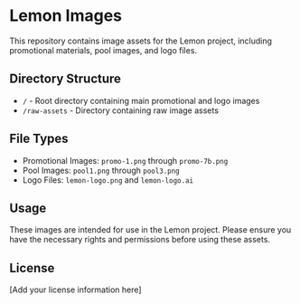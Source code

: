 # Lemon Images

This repository contains image assets for the Lemon project, including promotional materials, pool images, and logo files.

## Directory Structure

- `/` - Root directory containing main promotional and logo images
- `/raw-assets` - Directory containing raw image assets

## File Types

- Promotional Images: `promo-1.png` through `promo-7b.png`
- Pool Images: `pool1.png` through `pool3.png`
- Logo Files: `lemon-logo.png` and `lemon-logo.ai`

## Usage

These images are intended for use in the Lemon project. Please ensure you have the necessary rights and permissions before using these assets.

## License

[Add your license information here] 